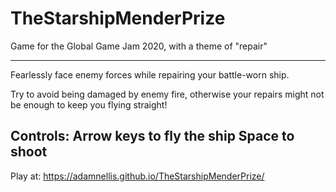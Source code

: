 # TheStarshipMenderPrize
Game for the Global Game Jam 2020, with a theme of "repair"

---
Fearlessly face enemy forces while repairing your battle-worn ship.

Try to avoid being damaged by enemy fire, otherwise your repairs might not be enough to keep you flying straight!

Controls:
Arrow keys to fly the ship
Space to shoot
---

Play at: https://adamnellis.github.io/TheStarshipMenderPrize/
